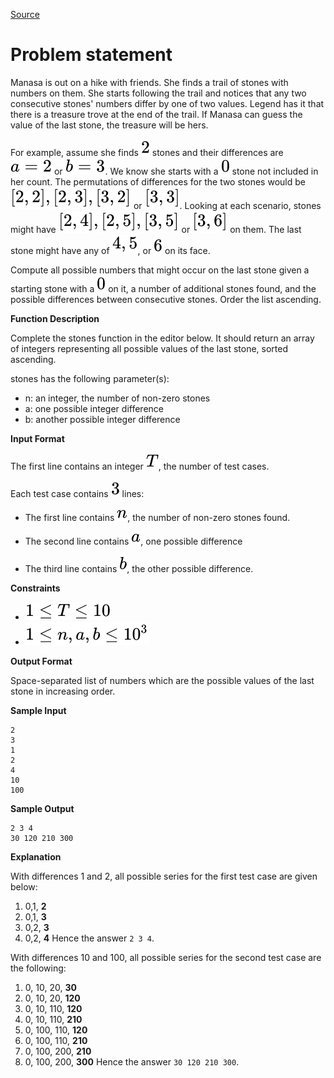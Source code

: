 [Source](https://www.hackerrank.com/challenges/manasa-and-stones)
# Problem statement
Manasa is out on a hike with friends. She finds a trail of stones with numbers on them. She starts following the trail and notices that any two consecutive stones' numbers differ by one of two values.  Legend has it that there is a treasure trove at the end of the trail.  If Manasa can guess the value of the last stone, the treasure will be hers.

For example, assume she finds ![](./Resources/Element1.svg) stones and their differences are ![](./Resources/Element2.svg) or ![](./Resources/Element3.svg).  We know she starts with a ![](./Resources/Element4.svg) stone not included in her count.  The permutations of differences for the two stones would be ![](./Resources/Element5.svg) or ![](./Resources/Element6.svg).  Looking at each scenario, stones might have ![](./Resources/Element7.svg) or ![](./Resources/Element8.svg) on them.  The last stone might have any of  ![](./Resources/Element9.svg), or ![](./Resources/Element10.svg) on its face. 

Compute all possible numbers that might occur on the last stone given a starting stone with a ![](./Resources/Element4.svg) on it, a number of additional stones found, and the possible differences between consecutive stones.  Order the list ascending.


**Function Description**

Complete the stones function in the editor below.  It should return an array of integers representing all possible values of the last stone, sorted ascending.  

stones has the following parameter(s):  


* n: an integer, the number of non-zero stones  
* a: one possible integer difference  
* b: another possible integer difference  





**Input Format**


The first line contains an integer ![](./Resources/Element11.svg), the number of test cases.  

Each test case contains ![](./Resources/Element12.svg) lines: 


- The first line contains ![](./Resources/Element13.svg), the number of non-zero stones found. 


- The second line contains ![](./Resources/Element14.svg), one possible difference 


- The third line contains ![](./Resources/Element15.svg), the other possible difference.  





**Constraints**



* ![](./Resources/Element16.svg)
* ![](./Resources/Element17.svg)





**Output Format**


Space-separated list of numbers which are the possible values of the last stone in increasing order. 





**Sample Input**


```
2
3 
1
2
4
10
100
```




**Sample Output**


```
2 3 4 
30 120 210 300 
```




**Explanation**


With differences 1 and 2, all possible series for the first test case are given below:


1. 0,1,
**2**
2. 0,1,
**3**
3. 0,2,
**3**
4. 0,2,
**4**
Hence the answer ```2 3 4```. 

With differences 10 and 100, all possible series for the second test case are the following: 


1. 0, 10, 20, 
**30**
2. 0, 10, 20, 
**120**
3. 0, 10, 110, 
**120**
4. 0, 10, 110, 
**210**
5. 0, 100, 110, 
**120**
6. 0, 100, 110, 
**210**
7. 0, 100, 200, 
**210**
8. 0, 100, 200, 
**300**
Hence the answer ```30 120 210 300```.






